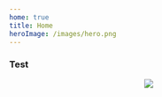 ```yaml
---
home: true
title: Home
heroImage: /images/hero.png
---
```


### Test

<center><img src="/images/hero.png"></center>
